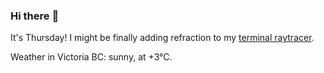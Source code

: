 ### Hi there :wave:

It's Thursday! I might be finally adding refraction to my [terminal raytracer](https://github.com/bewuethr/bash-raytracer).

Weather in Victoria BC: sunny, at +3°C.
